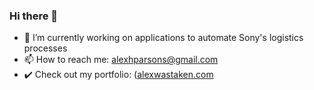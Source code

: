 ### Hi there 👋

- 🔭 I’m currently working on applications to automate Sony's logistics processes
- 📫 How to reach me: alexhparsons@gmail.com
- ✔️ Check out my portfolio: ([alexwastaken.com](https://www.alexwastaken.com/)

